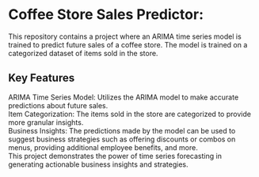 # Coffee Store Sales Predictor:

This repository contains a project where an ARIMA time series model is trained to predict future sales of a coffee store. The model is trained on a categorized dataset of items sold in the store. <br />

## Key Features <br />
ARIMA Time Series Model: Utilizes the ARIMA model to make accurate predictions about future sales. <br />
Item Categorization: The items sold in the store are categorized to provide more granular insights.<br />
Business Insights: The predictions made by the model can be used to suggest business strategies such as offering discounts or combos on menus, providing additional employee benefits, and more.<br />
This project demonstrates the power of time series forecasting in generating actionable business insights and strategies.<br />
